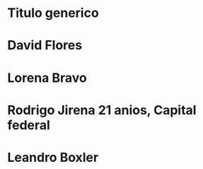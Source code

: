 # Titulo generico
# David Flores
# Lorena Bravo
# Rodrigo Jirena 21 anios, Capital federal 
# Leandro Boxler